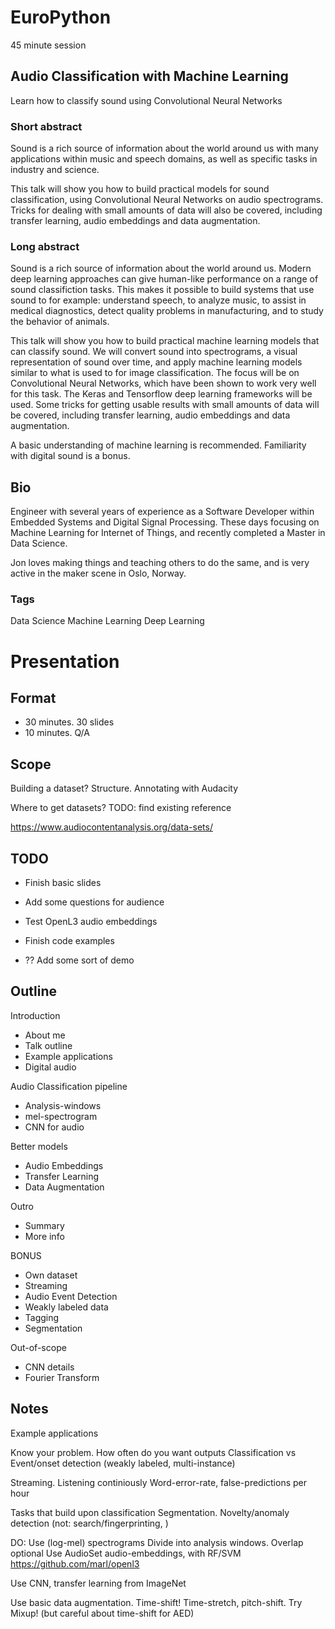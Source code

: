 
# EuroPython
45 minute session

## Audio Classification with Machine Learning
Learn how to classify sound using Convolutional Neural Networks

### Short abstract
Sound is a rich source of information about the world around us with many applications within music and speech domains, as well as specific tasks in industry and science.

This talk will show you how to build practical models for sound classification, using Convolutional Neural Networks on audio spectrograms.
Tricks for dealing with small amounts of data will also be covered, including transfer learning, audio embeddings and data augmentation.

### Long abstract
Sound is a rich source of information about the world around us.
Modern deep learning approaches can give human-like performance on a range of sound classifiction tasks.
This makes it possible to build systems that use sound to for example:
understand speech, to analyze music, to assist in medical diagnostics, detect quality problems in manufacturing, and to study the behavior of animals.

This talk will show you how to build practical machine learning models that can classify sound.
We will convert sound into spectrograms, a visual representation of sound over time,
and apply machine learning models similar to what is used to for image classification.
The focus will be on Convolutional Neural Networks, which have been shown to work very well for this task.
The Keras and Tensorflow deep learning frameworks will be used.
Some tricks for getting usable results with small amounts of data will be covered,
including transfer learning, audio embeddings and data augmentation.

A basic understanding of machine learning is recommended.
Familiarity with digital sound is a bonus.

## Bio
Engineer with several years of experience as a Software Developer within Embedded Systems and Digital Signal Processing.
These days focusing on Machine Learning for Internet of Things, and recently completed a Master in Data Science.

Jon loves making things and teaching others to do the same, and is very active in the maker scene in Oslo, Norway.

### Tags
Data Science
Machine Learning
Deep Learning


# Presentation

## Format

- 30 minutes.
30 slides
- 10 minutes. Q/A 

## Scope
Building a dataset?
Structure.
Annotating with Audacity

Where to get datasets?
TODO: find existing reference

https://www.audiocontentanalysis.org/data-sets/



## TODO

- Finish basic slides

- Add some questions for audience

- Test OpenL3 audio embeddings
- Finish code examples
- ?? Add some sort of demo


## Outline

Introduction

- About me
- Talk outline
- Example applications
- Digital audio

Audio Classification pipeline

- Analysis-windows
- mel-spectrogram
- CNN for audio

Better models

- Audio Embeddings
- Transfer Learning
- Data Augmentation

Outro

- Summary
- More info

BONUS

- Own dataset
- Streaming
- Audio Event Detection
- Weakly labeled data
- Tagging
- Segmentation

Out-of-scope

- CNN details
- Fourier Transform


## Notes

Example applications

Know your problem.
How often do you want outputs
Classification vs Event/onset detection
(weakly labeled, multi-instance)

Streaming.
Listening continiously
Word-error-rate, false-predictions per hour

Tasks that build upon classification
Segmentation.
Novelty/anomaly detection
(not: search/fingerprinting, )

DO:
Use (log-mel) spectrograms
Divide into analysis windows. Overlap optional
Use AudioSet audio-embeddings, with RF/SVM
https://github.com/marl/openl3

Use CNN, transfer learning from ImageNet

Use basic data augmentation. Time-shift! Time-stretch, pitch-shift. Try Mixup!
(but careful about time-shift for AED)

